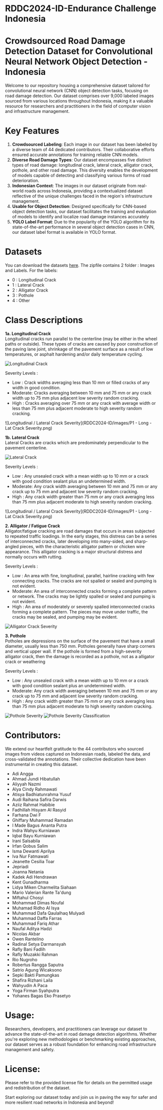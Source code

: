 # RDDC2024-ID-Endurance Challenge Indonesia
# Crowdsourced Road Damage Detection Dataset for Convolutional Neural Network Object Detection - Indonesia

Welcome to our repository housing a comprehensive dataset tailored for convolutional neural network (CNN) object detection tasks, focusing on road damage detection. Our dataset comprises over 9,000 labeled images sourced from various locations throughout Indonesia, making it a valuable resource for researchers and practitioners in the field of computer vision and infrastructure management.

# Key Features

1. **Crowdsourced Labeling**: Each image in our dataset has been labeled by a diverse team of 44 dedicated contributors. Their collaborative efforts ensured accurate annotations for training reliable CNN models.
2. **Diverse Road Damage Types**: Our dataset encompasses five distinct types of road damage: longitudinal crack, lateral crack, alligator crack, pothole, and other road damage. This diversity enables the development of models capable of detecting and classifying various forms of road deterioration.
3. **Indonesian Context**: The images in our dataset originate from real-world roads across Indonesia, providing a contextualized dataset reflective of the unique challenges faced in the region's infrastructure management.
4. **Usable for Object Detection**: Designed specifically for CNN-based object detection tasks, our dataset facilitates the training and evaluation of models to identify and localize road damage instances accurately
5. **YOLO Label Format**: Due to the popularity of the YOLO algorithm for its state-of-the-art performance in several object detection cases in CNN, our dataset label format is available in YOLO format.

# Datasets
You can download the datasets [here](https://drive.google.com/file/d/1AbNe-dhK2ikaK05ATsPUcJXWW_bsz-pp/view?usp=sharing). The zipfile contains 2 folder : Images and Labels. For the labels:

- 0 : Longitudinal Crack
- 1 : Lateral Crack
- 2 : Alligator Crack
- 3 : Pothole
- 4 : Other

# Class Descriptions
**1a. Longitudinal Crack**\
Longitudinal cracks run parallel to the centerline (may be either in the wheel paths or outside). These types of cracks are caused by poor construction of the paving lane joint, shrinkage of the pavement surface as a result of low temperatures, or asphalt hardening and/or daily temperature cycling. 

![Longitudinal Crack](https://raw.githubusercontent.com/endurancechallengeindonesia/RDDC2024-ID/main/images/P2%20-%20Long%20Crack%20Description.png?token=GHSAT0AAAAAACR3DZW634BGYGC5KHKERW74ZRWHBHA)

Severity Levels :
- Low	: Crack widths averaging less than 10 mm or filled cracks of any width in good condition.
- Moderate: Cracks averaging between 10 mm and 75 mm or any crack width up to 75 mm plus adjacent low severity random cracking. 
- High	: Cracks averaging over 75 mm or any crack with average width or less than 75 mm plus adjacent moderate to high severity random cracking.

![Longitudinal / Lateral Crack Severity](RDDC2024-ID/images/P1 - Long - Lat Crack Severity.png)

**1b. Lateral Crack**\
Lateral Cracks are cracks which are predominately perpendicular to the pavement centerline.

![Lateral Crack](https://raw.githubusercontent.com/endurancechallengeindonesia/RDDC2024-ID/main/images/P3%20-%20Lat%20Crack%20Description.png?token=GHSAT0AAAAAACR3DZW622WKKOQ7J7WDPKCKZRWHCWA)

Severity Levels :
- Low	: Any unsealed crack with a mean width up to 10 mm or a crack with good condition sealant plus an undetermined width.
- Moderate: Any crack width averaging between 10 mm and 75 mm or any crack up to 75 mm and adjacent low severity random cracking.
- High	: Any crack width greater than 75 mm or any crack averaging less than 75 mm plus adjacent moderate to high severity random cracking.

![Longitudinal / Lateral Crack Severity](RDDC2024-ID/images/P1 - Long - Lat Crack Severity.png)

**2. Alligator / Fatigue Crack**\
Alligator/fatigue cracking are road damages that occurs in areas subjected to repeated traffic loadings. In the early stages, this distress can be a series of interconnected cracks, later developing into many-sided, and sharp-angled pieces, with the characteristic alligator pattern or chicken wire appearance. This alligator cracking is a major structural distress and normally occurs with rutting.

Severity Levels :
- Low	: An area with fine, longitudinal, parallel, hairline cracking with few connecting cracks. The cracks are not spalled or sealed and pumping is not evident.
- Moderate: An area of interconnected cracks forming a complete pattern or network. The cracks may be lightly spalled or sealed and pumping is not evident.
- High	: An area of moderately or severely spalled interconnected cracks forming a complete pattern. The pieces may move under traffic, the cracks may be sealed, and pumping may be evident. 

![Alligator Crack Severity](https://raw.githubusercontent.com/endurancechallengeindonesia/RDDC2024-ID/main/images/P4%20-%20Alligator%20Crack%20Severity.png?token=GHSAT0AAAAAACR3DZW6ZECJWYV6ZYAQRAO4ZRWG27Q)

**3. Pothole**\
Potholes are depressions on the surface of the pavement that have a small diameter, usually less than 750 mm. Potholes generally have sharp corners and vertical upper wall. If the pothole is formed from a high-severity alligator crack, then the damage is recorded as a pothole, not as a alligator crack or weathering

Severity Levels :
- Low	: Any unsealed crack with a mean width up to 10 mm or a crack with good condition sealant plus an undetermined width.
- Moderate: Any crack width averaging between 10 mm and 75 mm or any crack up to 75 mm and adjacent low severity random cracking.
- High	: Any crack width greater than 75 mm or any crack averaging less than 75 mm plus adjacent moderate to high severity random cracking.

![Pothole Severity](https://raw.githubusercontent.com/endurancechallengeindonesia/RDDC2024-ID/main/images/P5%20-%20Pothole%20Severity.png?token=GHSAT0AAAAAACR3DZW6NNQXQY6DAXDXIY22ZRWG4HA)
![Pothole Severity Classification](https://raw.githubusercontent.com/endurancechallengeindonesia/RDDC2024-ID/main/images/P6%20-%20Pothole%20Severity%20Table.png?token=GHSAT0AAAAAACR3DZW7X6WR6JZOKHXWO6BGZRWHAQA)

# Contributors:
We extend our heartfelt gratitude to the 44 contributors who sourced images from videos captured on Indonesian roads, labeled the data, and cross-validated the annotations. Their collective dedication have been instrumental in creating this dataset.

- Adi Angga
- Ahmad Jundi Hibatullah 
- Aliyyah Nazmi
- Alya Cindy Rahmawati
- Atisya Badhiatunrahma Yusuf 
- Audi Raihana Safira Darwis 
- Aziiz Rahmat Habibie
- Fadhillah Hisyam Al Rasyid
- Farhana Dwi F
- Ghiffary Muhammad Ramadan
- I Made Bagus Ananta Putra
- Indra Wahyu Kurniawan 
- Iqbal Bayu Kurniawan
- Irani Salsabila
- Irfan Qobus Salim
- Isma Dewanti Aprilya
- Iva Nur Fatmawati
- Jeanette Cesilia Toar 
- Jepriadi 
- Joanna Netania
- Kadek Adi Hendrawan
- Kent Gunadharma 
- Lidya Miken Charmelita Siahaan
- Mario Valerian Rante Ta'dung
- Miftahul Chosyi
- Mohammad Dimas Noufal
- Muhamad Ridho Al Isya
- Muhammad Dafa Qaulalhaq Mulyadi
- Muhammad Daffa Farras
- Muhammad Fariq Athar
- Naufal Aditya Hadzi
- Nicolas Akbar
- Owen Rantelino
- Radinal Setya Darmansyah
- Rafly Bani Fadlih 
- Rafly Muzakki Rahman 
- Rio Nugroho
- Robertus Rangga Saputra
- Satrio Agung Wicaksono
- Sepki Bakti Pamungkas
- Shafira Rizhani Laila
- Wahyudin A Paca
- Yoga Firman Syahputra
- Yohanes Bagas Eko Prasetyo

# Usage:
Researchers, developers, and practitioners can leverage our dataset to advance the state-of-the-art in road damage detection algorithms. Whether you're exploring new methodologies or benchmarking existing approaches, our dataset serves as a robust foundation for enhancing road infrastructure management and safety.

# License:
Please refer to the provided license file for details on the permitted usage and redistribution of the dataset.

Start exploring our dataset today and join us in paving the way for safer and more resilient road networks in Indonesia and beyond!
